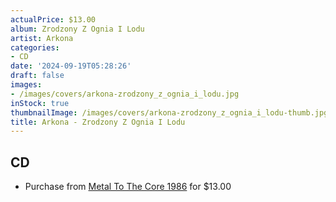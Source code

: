 ```yaml
---
actualPrice: $13.00
album: Zrodzony Z Ognia I Lodu
artist: Arkona
categories:
- CD
date: '2024-09-19T05:28:26'
draft: false
images:
- /images/covers/arkona-zrodzony_z_ognia_i_lodu.jpg
inStock: true
thumbnailImage: /images/covers/arkona-zrodzony_z_ognia_i_lodu-thumb.jpg
title: Arkona - Zrodzony Z Ognia I Lodu
---
```


## CD
* Purchase from [Metal To The Core 1986](https://metaltothecore1986.com/shop/arkona-zrodzony-z-ognia-i-lodu-digipak-cd/) for $13.00
